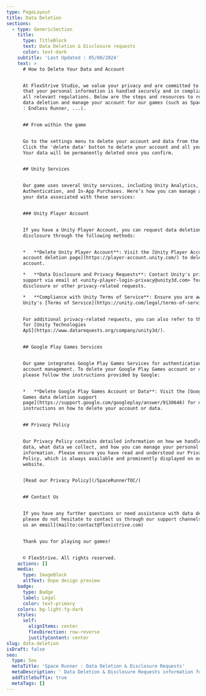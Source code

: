 ```yaml
---
type: PageLayout
title: Data Deletion
sections:
  - type: GenericSection
    title:
      type: TitleBlock
      text: Data Deletion & Disclosure requests
      color: text-dark
    subtitle: 'Last Updated : 05/08/2024'
    text: >
      # How to Delete Your Data and Account


      At FlexStrive Studio, we value your privacy and are committed to ensuring
      that your personal information is handled securely and in compliance with
      all relevant regulations. Below are the steps and resources to request
      data deletion and manage your account for our games (such as Space Runner
      : Endless Runner, ...).


      ## From within the game


      Go to the settings menu to delete your account and data from the game.
      Click the 'delete data' button to delete your account and all your data.
      Your data will be permanently deleted once you confirm.


      ## Unity Services


      Our game uses several Unity services, including Unity Analytics, Ads,
      Authentication, and In-App Purchases. Here’s how you can manage and delete
      your data associated with these services:


      ### Unity Player Account


      If you have a Unity Player Account, you can request data deletion and
      disclosure through the following methods:


      *   **Delete Unity Player Account**: Visit the [Unity Player Accounts
      account deletion page](https://player-account.unity.com/) to delete your
      account.

      *   **Data Disclosure and Privacy Requests**: Contact Unity's privacy
      support via email at <unity-player-login-privacy@unity3d.com> for data
      disclosure or other privacy-related requests.

      *   **Compliance with Unity Terms of Service**: Ensure you are aware of
      Unity's [Terms of Service](https://unity.com/legal/terms-of-service).


      For additional privacy-related requests, you can also refer to the page
      for [Unity Technologies
      ApS](https://www.datarequests.org/company/unity3d/).


      ## Google Play Games Services


      Our game integrates Google Play Games Services for authentication and
      account management. To delete your Google Play Games account or data,
      please follow the instructions provided by Google:


      *   **Delete Google Play Games Account or Data**: Visit the [Google Play
      Games data deletion support
      page](https://support.google.com/googleplay/answer/9130646) for detailed
      instructions on how to delete your account or data.


      ## Privacy Policy


      Our Privacy Policy contains detailed information on how we handle your
      data, what data we collect, and how you can manage your personal
      information. Please ensure you have read and understood our Privacy
      Policy, which is always available and prominently displayed on our
      website.


      [Read our Privacy Policy](/SpaceRunnerTOC/)


      ## Contact Us


      If you have any further questions or need assistance with data deletion,
      please do not hesitate to contact us through our support channels. [Send
      us an email](mailto:contact@flexistrive.com)


      Thank you for playing our games!


      © FlexStrive. All rights reserved.
    actions: []
    media:
      type: ImageBlock
      altText: Dope design preview
    badge:
      type: Badge
      label: Legal
      color: text-primary
    colors: bg-light-fg-dark
    styles:
      self:
        alignItems: center
        flexDirection: row-reverse
        justifyContent: center
slug: data-deletion
isDraft: false
seo:
  type: Seo
  metaTitle: 'Space Runner : Data Deletion & Disclosure Requests'
  metaDescription: ' Data Deletion & Disclosure Requests information for games made by FlexStrive Studio. We value your privacy and are committed to ensuring that your personal information is handled securely and in compliance with all relevant regulations. Below are the steps and resources to request data deletion and manage your account for our game, Space Runner.'
  addTitleSuffix: true
  metaTags: []
---
```


